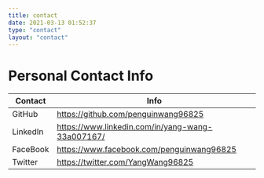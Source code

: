 ```yaml
---
title: contact
date: 2021-03-13 01:52:37
type: "contact"
layout: "contact"
---
```


# Personal Contact Info

Contact       | Info
------------- | -----------------------------------
GitHub        | https://github.com/penguinwang96825
LinkedIn      | https://www.linkedin.com/in/yang-wang-33a007167/
FaceBook      | https://www.facebook.com/penguinwang96825
Twitter       | https://twitter.com/YangWang96825

<!-- {% pdf Yang-Wang-CV.pdf %} -->

<!-- # Curriculum Vitae

<object width='100%' height='960px'>
  <param name='SRC' value='Yang-Wang-CV.pdf' />
  <embed width='100%' height='850px' fullscreen='yes' src='Yang-Wang-CV.pdf?#zoom=100'>
    <noembed></noembed>
  </embed>
</object> -->